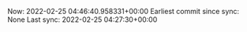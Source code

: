 Now: 2022-02-25 04:46:40.958331+00:00 Earliest commit since sync: None Last sync: 2022-02-25 04:27:30+00:00
